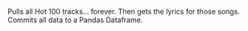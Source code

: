 Pulls all Hot 100 tracks... forever. 
Then gets the lyrics for those songs. 
Commits all data to a Pandas Dataframe.